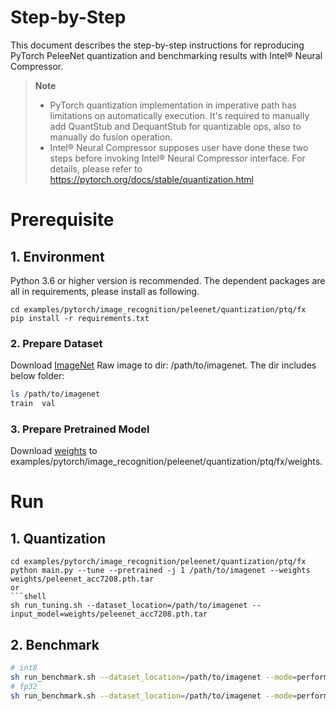Step-by-Step
============

This document describes the step-by-step instructions for reproducing PyTorch PeleeNet quantization and benchmarking results with Intel® Neural Compressor.

> **Note**
>
> * PyTorch quantization implementation in imperative path has limitations on automatically execution. It's required to manually add QuantStub and DequantStub for quantizable ops, also to manually do fusion operation.
> * Intel® Neural Compressor supposes user have done these two steps before invoking Intel® Neural Compressor interface.
>   For details, please refer to https://pytorch.org/docs/stable/quantization.html

# Prerequisite
## 1. Environment
Python 3.6 or higher version is recommended.
The dependent packages are all in requirements, please install as following.
```shell
cd examples/pytorch/image_recognition/peleenet/quantization/ptq/fx
pip install -r requirements.txt
```
### 2. Prepare Dataset
Download [ImageNet](http://www.image-net.org/) Raw image to dir: /path/to/imagenet. The dir includes below folder:
```bash
ls /path/to/imagenet
train  val
```
### 3. Prepare Pretrained Model
Download [weights](https://github.com/Robert-JunWang/PeleeNet/tree/master/weights) to examples/pytorch/image_recognition/peleenet/quantization/ptq/fx/weights.

# Run
## 1. Quantization
```shell
cd examples/pytorch/image_recognition/peleenet/quantization/ptq/fx
python main.py --tune --pretrained -j 1 /path/to/imagenet --weights weights/peleenet_acc7208.pth.tar
or
```shell
sh run_tuning.sh --dataset_location=/path/to/imagenet --input_model=weights/peleenet_acc7208.pth.tar
```
## 2. Benchmark
```bash
# int8
sh run_benchmark.sh --dataset_location=/path/to/imagenet --mode=performance --int8=true
# fp32
sh run_benchmark.sh --dataset_location=/path/to/imagenet --mode=performance
```

